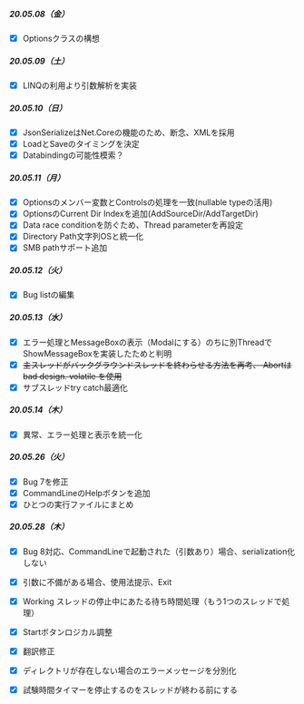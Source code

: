 ##### 20.05.08（金）
- [x] Optionsクラスの構想

##### 20.05.09（土）
- [x] LINQの利用より引数解析を実装

##### 20.05.10（日）
- [x] JsonSerializeはNet.Coreの機能のため、断念、XMLを採用
- [x] LoadとSaveのタイミングを決定
- [x] Databindingの可能性模索？                  

##### 20.05.11（月）
- [x] Optionsのメンバー変数とControlsの処理を一致(nullable typeの活用)
- [x] OptionsのCurrent Dir Indexを追加(AddSourceDir/AddTargetDir)
- [x] Data race conditionを防ぐため、Thread parameterを再設定
- [x] Directory Path文字列OSと統一化
- [x] SMB pathサポート追加	

##### 20.05.12（火）
- [x] Bug listの編集

##### 20.05.13（水）
- [x] エラー処理とMessageBoxの表示（Modalにする）のちに別ThreadでShowMessageBoxを実装したためと判明
- [x] ~~主スレッドがバックグラウンドスレッドを終わらせる方法を再考、
      Abortはbad design. volatile を使用~~
- [x] サブスレッドtry catch最適化

##### 20.05.14（木）
- [x] 異常、エラー処理と表示を統一化 

##### 20.05.26（火）
- [x] Bug 7を修正
- [x] CommandLineのHelpボタンを追加
- [x] ひとつの実行ファイルにまとめ

##### 20.05.28（木）
- [x] Bug 8対応、CommandLineで起動された（引数あり）場合、serialization化しない
- [x] 引数に不備がある場合、使用法提示、Exit 
- [x] Working スレッドの停止中にあたる待ち時間処理（もう1つのスレッドで処理）
- [x] Startボタンロジカル調整
- [x] 翻訳修正
- [x] ディレクトリが存在しない場合のエラーメッセージを分別化
- [x] 試験時間タイマーを停止するのをスレッドが終わる前にする



